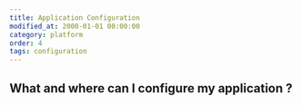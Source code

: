 ```yaml
---
title: Application Configuration
modified_at: 2000-01-01 00:00:00
category: platform
order: 4
tags: configuration
---
```


## What and where can I configure my application ? 
